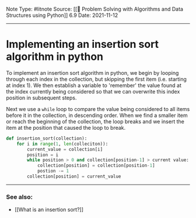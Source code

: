 Note Type: #litnote
Source: [[📖 Problem Solving with Algorithms and Data Structures using Python]] 6.9
Date: 2021-11-12

---
# Implementing an insertion sort algorithm in python
To implement an insertion sort algorithm in python, we begin by looping through each index in the collection, but skipping the first item (i.e. starting at index 1). We then establish a variable to 'remember' the value found at the index currently being considered so that we can overwrite this index position in subsequent steps.

Next we use a `while` loop to compare the value being considered to all items before it in the collection, in descending order. When we find a smaller item or reach the beginning of the collection, the loop breaks and we insert the item at the position that caused the loop to break.

```python
def insertion_sort(collection):
	for i in range(1, len(colleciton)):
		current_value = collection[i]
		position = i
		while position > 0 and collection[position-1] > current value:
			collection[position] = collection[position-1]
			postion -= 1
		collection[position] = current_value
```

---
### See also:
- [[What is an insertion sort?]]